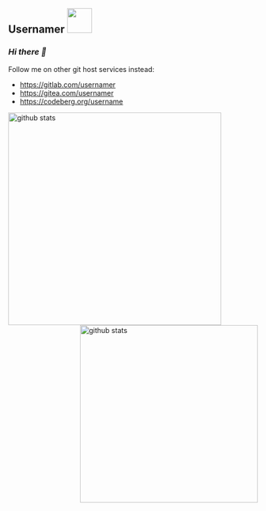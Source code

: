 <h2>Usernamer <img src="https://media0.giphy.com/media/hS42TuYYnANLFR9IRQ/giphy.gif" width="50"></h2>

### *Hi there 👋*

<!--
**usernamer/ussernamer** is a ✨ _special_ ✨ repository because its `README.md` (this file) appears on your GitHub profile.

Here are some ideas to get you started:

- 🔭 I’m currently working on ...
- 🌱 I’m currently learning ...
- 👯 I’m looking to collaborate on ...
- 🤔 I’m looking for help with ...
- 💬 Ask me about ...
- 📫 How to reach me: ...
- 😄 Pronouns: ...
- ⚡ Fun fact: ...
-->

Follow me on other git host services instead:
- https://gitlab.com/usernamer
- https://gitea.com/usernamer
- https://codeberg.org/username

<!-- https://github.com/anuraghazra/github-readme-stats
![Top Langs](https://github-readme-stats.vercel.app/api/top-langs/?username=usernamer-git&layout=compact&show_icons=true&border_color=0D1117&bg_color=0D1117) -->

<img align="left" width="430" height="auto" alt="github stats" src="https://github-readme-stats.vercel.app/api?username=usernamer-git&hide_border=true&title_color=0ff54c&icon_color=0ff54c&text_color=c9d1d9&bg_color=0d1117&show_icons=true;count_private=true&amp;include_all_commits=true">

<img align="right" width="359" height="auto" alt="github stats" src="https://github-readme-stats.vercel.app/api/top-langs/?username=usernamer-git&hide_border=true&title_color=0ff54c&icon_color=0ff54c&text_color=c9d1d9&bg_color=0d1117&layout=compact&amp;show_icons=true&amp;">
